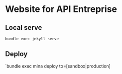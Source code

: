 # Website for API Entreprise

## Local serve
`bundle exec jekyll serve`

## Deploy
`bundle exec mina deploy to=[sandbox|production]
